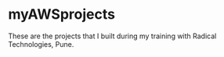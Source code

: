 # myAWSprojects
These are the projects that I built during my training with Radical Technologies, Pune.
